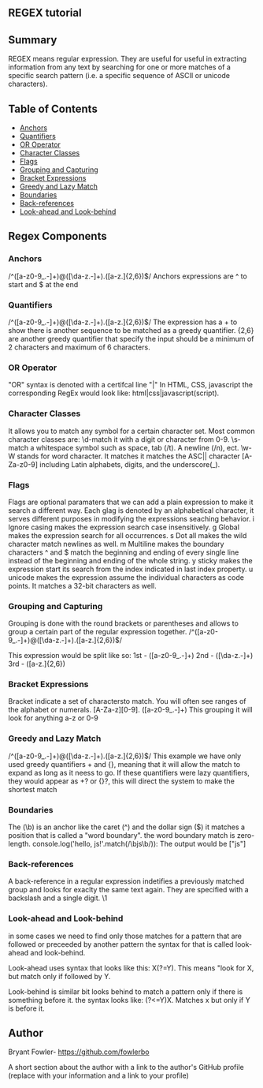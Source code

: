 ## REGEX tutorial

## Summary

REGEX means regular expression. They are useful for useful in extracting information from any text by searching for one or more matches of a specific search pattern (i.e. a specific sequence of ASCII or unicode characters).

## Table of Contents

- [Anchors](#anchors)
- [Quantifiers](#quantifiers)
- [OR Operator](#or-operator)
- [Character Classes](#character-classes)
- [Flags](#flags)
- [Grouping and Capturing](#grouping-and-capturing)
- [Bracket Expressions](#bracket-expressions)
- [Greedy and Lazy Match](#greedy-and-lazy-match)
- [Boundaries](#boundaries)
- [Back-references](#back-references)
- [Look-ahead and Look-behind](#look-ahead-and-look-behind)

## Regex Components

### Anchors

/^([a-z0-9_.-]+)@([\da-z.-]+).([a-z.]{2,6})$/ Anchors expressions are ^ to start and $ at the end

### Quantifiers

/^([a-z0-9_.-]+)@([\da-z.-]+).([a-z.]{2,6})$/ The expression has a + to show there is another sequence to be matched as a greedy quantifier. {2,6} are another greedy quantifier that specify the input should be a minimum of 2 characters and maximum of 6 characters.

### OR Operator

"OR" syntax is denoted with a certifcal line "|" In HTML, CSS, javascript the corresponding RegEx would look like: html|css|javascript(script).

### Character Classes

It allows you to match any symbol for a certain character set. Most common character classes are: \d-match it with a digit or character from 0-9. \s- match a whitespace symbol such as space, tab (/t). A newline (/n), ect. \w- W stands for word character. It matches it matches the ASC|| character [A-Za-z0-9] including Latin alphabets, digits, and the underscore(\_).

### Flags

Flags are optional paramaters that we can add a plain expression to make it search a different way. Each glag is denoted by an alphabetical character, it serves different purposes in modifying the expressions seaching behavior. i Ignore casing makes the expression search case insensitively. g Global makes the expression search for all occurrences. s Dot all makes the wild character match newlines as well. m Multiline makes the boundary characters ^ and $ match the beginning and ending of every single line instead of the beginning and ending of the whole string. y sticky makes the expression start its search from the index indicated in last index property. u unicode makes the expression assume the individual characters as code points. It matches a 32-bit characters as well.

### Grouping and Capturing

Grouping is done with the round brackets or parentheses and allows to group a certain part of the regular expression together. /^([a-z0-9_.-]+)@([\da-z.-]+).([a-z.]{2,6})$/

This expression would be split like so: 1st - ([a-z0-9_.-]+) 2nd - ([\da-z.-]+) 3rd - ([a-z.]{2,6})

### Bracket Expressions

Bracket indicate a set of charactersto match. You will often see ranges of the alphabet or numerals. [A-Za-z][0-9]. ([a-z0-9_.-]+) This grouping it will look for anything a-z or 0-9

### Greedy and Lazy Match

/^([a-z0-9_.-]+)@([\da-z.-]+).([a-z.]{2,6})$/ This example we have only used greedy quantifiers + and {}, meaning that it will allow the match to expand as long as it neess to go. If these quantifiers were lazy quantifiers, they would appear as +? or {}?, this will direct the system to make the shortest match

### Boundaries

The (\b) is an anchor like the caret (^) and the dollar sign ($) it matches a position that is called a "word boundary". the word boundary match is zero-length. console.log('hello, js!'.match(/\bjs\b/)): The output would be ["js"]

### Back-references

A back-reference in a regular expression indetifies a previously matched group and looks for exaclty the same text again. They are specified with a backslash and a single digit. \1

### Look-ahead and Look-behind

in some cases we need to find only those matches for a pattern that are followed or preceeded by another pattern the syntax for that is called look-ahead and look-behind.

Look-ahead uses syntax that looks like this: X(?=Y). This means "look for X, but match only if followed by Y.

Look-behind is similar bit looks behind to match a pattern only if there is something before it. the syntax looks like: (?<=Y)X. Matches x but only if Y is before it.

## Author

Bryant Fowler- https://github.com/fowlerbo

A short section about the author with a link to the author's GitHub profile (replace with your information and a link to your profile)
